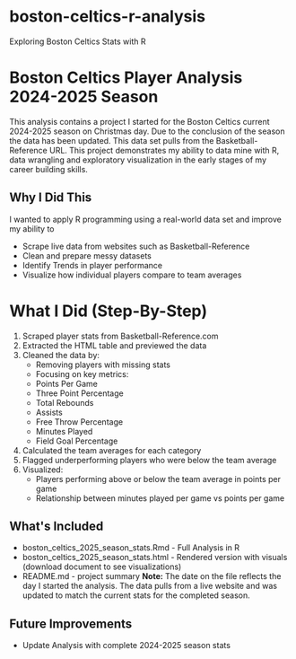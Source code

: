# boston-celtics-r-analysis
Exploring Boston Celtics Stats with R
# Boston Celtics Player Analysis 2024-2025 Season 
This analysis contains a project I started for the Boston Celtics current 2024-2025 season on Christmas day. Due to the conclusion of the season the data has been updated. This data set pulls from the Basketball-Reference URL. This project demonstrates my ability to data mine with R, data wrangling and exploratory visualization in the early stages of my career building skills.


## Why I Did This
I wanted to apply R programming using a real-world data set and improve my ability to
- Scrape live data from websites such as Basketball-Reference
- Clean and prepare messy datasets
- Identify Trends in player performance
- Visualize how individual players compare to team averages

# What I Did (Step-By-Step)
1. Scraped player stats from Basketball-Reference.com
2. Extracted the HTML table and previewed the data
3. Cleaned the data by:
   - Removing players with missing stats
   - Focusing on key metrics:
   - Points Per Game
   - Three Point Percentage
   - Total Rebounds
   - Assists
   - Free Throw Percentage
   - Minutes Played
   - Field Goal Percentage
4. Calculated the team averages for each category
5. Flagged underperforming players who were below the team average
6. Visualized:
   - Players performing above or below the team average in points per game
   - Relationship between minutes played per game vs points per game


## What's Included
- boston_celtics_2025_season_stats.Rmd - Full Analysis in R
- boston_celtics_2025_season_stats.html - Rendered version with visuals (download document to see visualizations)
- README.md - project summary
 **Note:** The date on the file reflects the day I started the analysis. The data pulls from a live website and was updated to match the current stats for the completed season.
## Future Improvements
- Update Analysis with complete 2024-2025 season stats
